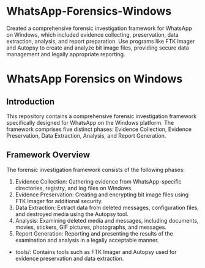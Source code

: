 # WhatsApp-Forensics-Windows
Created a comprehensive forensic investigation framework for WhatsApp on Windows, which included evidence collecting, preservation, data extraction, analysis, and report preparation. Use programs like FTK Imager and Autopsy to create and analyze bit image files, providing secure data management and legally appropriate reporting.

# WhatsApp Forensics on Windows

## Introduction
This repository contains a comprehensive forensic investigation framework specifically designed for WhatsApp on the Windows platform. The framework comprises five distinct phases: Evidence Collection, Evidence Preservation, Data Extraction, Analysis, and Report Generation.

## Framework Overview
The forensic investigation framework consists of the following phases:

1. Evidence Collection: Gathering evidence from WhatsApp-specific directories, registry, and log files on Windows.
2. Evidence Preservation: Creating and encrypting bit image files using FTK Imager for additional security.
3. Data Extraction: Extract data from deleted messages, configuration files, and destroyed media using the Autopsy tool.
4. Analysis: Examining deleted media and messages, including documents, movies, stickers, GIF pictures, photographs, and messages.
5. Report Generation: Reporting and presenting the results of the examination and analysis in a legally acceptable manner.

- tools/: Contains tools such as FTK Imager and Autopsy used for evidence preservation and data extraction.


